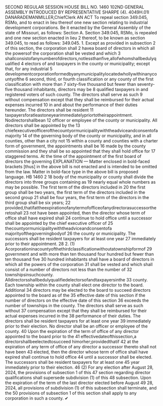 SECOND REGULAR SESSION
HOUSE BILL NO. 1460
102ND GENERAL ASSEMBLY
INTRODUCED BY REPRESENTATIVE SHARPE (4).
4049H.01I DANARADEMANMILLER,ChiefClerk
AN ACT
To repeal section 349.045, RSMo, and to enact in lieu thereof one new section relating to
industrial development corporations.
Be it enacted by the General Assembly of the state of Missouri, as follows:
Section A. Section 349.045, RSMo, is repealed and one new section enacted in lieu
2 thereof, to be known as section 349.045, to read as follows:
349.045. 1. Except as provided in subsection 2 of this section, the corporation shall
2 havea board of directors in which all the powersof the corporation shall be vested and which
3 shallconsistofanynumberofdirectors,notlessthanfive,allofwhomshallbedulyqualified
4 electors of and taxpayers in the county or municipality; except that, for any industrial
5 developmentcorporationformedbyanymunicipalitylocatedwhollywithinanycountyofthe
6 second, third, or fourth classification or any county of the first classification with more than
7 sixty-five thousand but fewer than seventy-five thousand inhabitants, directors may be
8 qualified taxpayers in and registered voters of such county. The directors shall serve as such
9 without compensation except that they shall be reimbursed for their actual expenses incurred
10 in and about the performance of their duties hereunder. The directors shall be resident
11 taxpayersforatleastoneyearimmediatelypriortotheirappointment. Nodirectorshallbean
12 officer or employee of the county or municipality. All directors shall be appointed by the
13 chiefexecutiveofficerofthecountyormunicipalitywiththeadviceandconsentofamajority
14 of the governing body of the county or municipality, and in all counties, other than a city not
15 within a county and counties with a charter form of government, the appointments shall be
16 made by the county commission and they shall be so appointed that they shall hold office for
17 staggered terms. At the time of the appointment of the first board of directors the governing
EXPLANATION — Matter enclosed in bold-faced brackets [thus] in the above bill is not enacted and is
intended to be omitted from the law. Matter in bold-face type in the above bill is proposed language.
HB 1460 2
18 body of the municipality or county shall divide the directors into three groups containing as
19 nearly equal whole numbers as may be possible. The first term of the directors included in
20 the first group shall be two years, the first term of the directors included in the second group
21 shall be four years, the first term of the directors in the third group shall be six years;
22 provided,thatifattheexpirationofanytermofofficeofanydirectorasuccessortheretoshall
23 not have been appointed, then the director whose term of office shall have expired shall
24 continue to hold office until a successor shall be appointed by the chief executive officer of
25 thecountyormunicipalitywiththeadviceandconsentofa majorityofthegoverningbodyof
26 the county or municipality. The successors shall be resident taxpayers for at least one year
27 immediately prior to their appointment.
28 2. (1) Acorporationinacountyofthethirdclassificationwithoutatownshipformof
29 government and with more than ten thousand four hundred but fewer than ten thousand five
30 hundred inhabitants shall have a board of directors in which all the powers of the corporation
31 shall be vested and which shall consist of a number of directors not less than the number of
32 townshipsinsuchcounty. Alldirectorsshallbedulyqualifiedelectorsofandtaxpayersinthe
33 county. Each township within the county shall elect one director to the board. Additional
34 directors may be elected to the board to succeed directors appointed to the board as of the
35 effective date of this section if the number of directors on the effective date of this section
36 exceeds the number of townships in the county. The directors shall serve as such without
37 compensation except that they shall be reimbursed for their actual expenses incurred in the
38 performance of their duties. The directors shall be resident taxpayers for at least one year
39 immediately prior to their election. No director shall be an officer or employee of the county.
40 Upon the expiration of the term of office of any director appointed to the board prior to the
41 effectivedateofthissection,a directorshallbeelectedtosucceed himorher;providedthatif
42 at the expiration of any term of office of any director a successor thereto shall not have been
43 elected, then the director whose term of office shall have expired shall continue to hold office
44 until a successor shall be elected. The successors shall be resident taxpayers for at least one
45 year immediately prior to their election.
46 (2) For any election after August 28, 2024, the provisions of subsection 1 of this
47 section regarding director qualifications shall supersede subdivision (1) of this
48 subsection. Upon the expiration of the term of the last director elected before August
49 28, 2024, all provisions of subdivision (1) of this subsection shall terminate, and the
50 provisions of subsection 1 of this section shall apply to any corporation in such a county.
✔